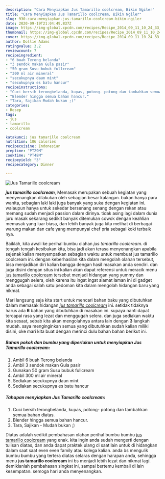 ```yaml
---
description: "Cara Menyiapkan Jus Tamarillo coolcream, Bikin Ngiler"
title: "Cara Menyiapkan Jus Tamarillo coolcream, Bikin Ngiler"
slug: 930-cara-menyiapkan-jus-tamarillo-coolcream-bikin-ngiler
date: 2020-09-19T21:04:49.837Z
image: https://img-global.cpcdn.com/recipes/Recipe_2014_09_11_10_24_33_576_0bf2d36922596349cf38/751x532cq70/jus-tamarillo-coolcream-foto-resep-utama.jpg
thumbnail: https://img-global.cpcdn.com/recipes/Recipe_2014_09_11_10_24_33_576_0bf2d36922596349cf38/751x532cq70/jus-tamarillo-coolcream-foto-resep-utama.jpg
cover: https://img-global.cpcdn.com/recipes/Recipe_2014_09_11_10_24_33_576_0bf2d36922596349cf38/751x532cq70/jus-tamarillo-coolcream-foto-resep-utama.jpg
author: Dollie Adams
ratingvalue: 3.2
reviewcount: 7
recipeingredient:
- "6 buah Terong belanda"
- "3 sendok makan Gula pasir"
- "50 gram Susu bubuk fullcream"
- "300 ml air mineral"
- "secukupnya daun mint"
- "secukupnya es batu hancur"
recipeinstructions:
- "Cuci bersih terongbelanda, kupas, potong- potong dan tambahkan semua bahan diatas."
- "Blender hingga semua bahan hancur."
- "Tara, Sajikan Mudah bukan ;)"
categories:
- Resep
tags:
- jus
- tamarillo
- coolcream

katakunci: jus tamarillo coolcream 
nutrition: 106 calories
recipecuisine: Indonesian
preptime: "PT29M"
cooktime: "PT48M"
recipeyield: "3"
recipecategory: Dinner

---
```



![Jus Tamarillo coolcream](https://img-global.cpcdn.com/recipes/Recipe_2014_09_11_10_24_33_576_0bf2d36922596349cf38/751x532cq70/jus-tamarillo-coolcream-foto-resep-utama.jpg)

<b><i>jus tamarillo coolcream</i></b>, Memasak merupakan sebuah kegiatan yang menyenangkan dilakukan oleh sebagian besar kalangan. bukan hanya para wanita, sebagian laki laki juga banyak yang suka dengan kegiatan ini. walaupun hanya untuk sekedar bersenang senang dengan rekan atau memang sudah menjadi passion dalam dirinya. tidak asing lagi dalam dunia juru masak sekarang sedikit banyak ditemukan cowok dengan keahlian memasak yang luar biasa, dan lebih banyak juga kita melihat di berbagai warung makan dan cafe yang mempunyai chef pria sebagai koki terbaik nya.

Baiklah, kita awali ke perihal bumbu olahan <i>jus tamarillo coolcream</i>. di tengah tengah kesibukan kita, bisa jadi akan terasa menyenangkan apabila sejenak kalian menyempatkan sebagian waktu untuk membuat jus tamarillo coolcream ini. dengan keberhasilan kita dalam mengolah olahan tersebut, bisa menjadikan diri kalian bangga dengan hasil masakan anda sendiri. dan juga disini dengan situs ini kalian akan dapat referensi untuk meracik menu <u>jus tamarillo coolcream</u> tersebut menjadi hidangan yang yummy dan menggugah selera, oleh karena itu ingat ingat alamat laman ini di gadget anda sebagai salah satu pedoman kita dalam mengolah hidangan baru yang nikmat.




Mari langsung saja kita start untuk mencari bahan baku yang dibutuhkan dalam memasak hidangan <u><i>jus tamarillo coolcream</i></u> ini. setidak tidaknya harus ada <b>6</b> bahan yang dibutuhkan di masakan ini. supaya nanti dapat tercapai rasa yang lezat dan menggugah selera. dan juga sediakan waktu kita sesaat, sebab kita akan mengolahnya antara lain dengan <b>3</b> langkah mudah. saya menginginkan semua yang dibutuhkan sudah kalian miliki disini, oke mari kita buat dengan merinci dulu bahan bahan berikut ini.

<!--inarticleads1-->

##### Bahan pokok dan bumbu yang diperlukan untuk menyiapkan Jus Tamarillo coolcream:

1. Ambil 6 buah Terong belanda
1. Ambil 3 sendok makan Gula pasir
1. Gunakan 50 gram Susu bubuk fullcream
1. Ambil 300 ml air mineral
1. Sediakan secukupnya daun mint
1. Sediakan secukupnya es batu hancur




<!--inarticleads2-->

##### Tahapan menyiapkan Jus Tamarillo coolcream:

1. Cuci bersih terongbelanda, kupas, potong- potong dan tambahkan semua bahan diatas.
1. Blender hingga semua bahan hancur.
1. Tara, Sajikan - Mudah bukan ;)




Diatas adalah sedikit pembahasan olahan perihal bumbu bumbu <u>jus tamarillo coolcream</u> yang enak. kita ingin anda sudah mengerti dengan tulisan diatas, dan anda dapat praktek ulang di saat lain untuk di hidangkan dalam saat saat even even family atau kolega kalian. anda bs mengulik bumbu bumbu yang tertera diatas selaras dengan harapan anda, sehingga menu <b>jus tamarillo coolcream</b> ini bs menjadi lebih lezat dan nikmat lagi. demikianlah pembahasan singkat ini, sampai bertemu kembali di lain kesempatan. semoga hari anda menyenangkan.
